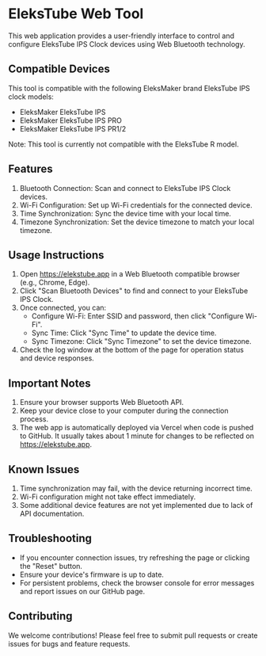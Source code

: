 # EleksTube Web Tool

This web application provides a user-friendly interface to control and configure EleksTube IPS Clock devices using Web Bluetooth technology.

## Compatible Devices

This tool is compatible with the following EleksMaker brand EleksTube IPS clock models:

- EleksMaker EleksTube IPS
- EleksMaker EleksTube IPS PRO  
- EleksMaker EleksTube IPS PR1/2

Note: This tool is currently not compatible with the EleksTube R model.

## Features

1. Bluetooth Connection: Scan and connect to EleksTube IPS Clock devices.
2. Wi-Fi Configuration: Set up Wi-Fi credentials for the connected device.
3. Time Synchronization: Sync the device time with your local time.
4. Timezone Synchronization: Set the device timezone to match your local timezone.

## Usage Instructions

1. Open https://elekstube.app in a Web Bluetooth compatible browser (e.g., Chrome, Edge).
2. Click "Scan Bluetooth Devices" to find and connect to your EleksTube IPS Clock.
3. Once connected, you can:
   - Configure Wi-Fi: Enter SSID and password, then click "Configure Wi-Fi".
   - Sync Time: Click "Sync Time" to update the device time.
   - Sync Timezone: Click "Sync Timezone" to set the device timezone.
4. Check the log window at the bottom of the page for operation status and device responses.

## Important Notes

1. Ensure your browser supports Web Bluetooth API.
2. Keep your device close to your computer during the connection process.
3. The web app is automatically deployed via Vercel when code is pushed to GitHub. It usually takes about 1 minute for changes to be reflected on https://elekstube.app.

## Known Issues

1. Time synchronization may fail, with the device returning incorrect time.
2. Wi-Fi configuration might not take effect immediately.
3. Some additional device features are not yet implemented due to lack of API documentation.

## Troubleshooting

- If you encounter connection issues, try refreshing the page or clicking the "Reset" button.
- Ensure your device's firmware is up to date.
- For persistent problems, check the browser console for error messages and report issues on our GitHub page.

## Contributing

We welcome contributions! Please feel free to submit pull requests or create issues for bugs and feature requests.
